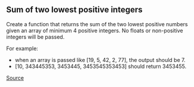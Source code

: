 ## Sum of two lowest positive integers

Create a function that returns the sum of the two lowest positive numbers given an array of minimum 4 positive integers. No floats or non-positive integers will be passed.

For example: 

- when an array is passed like [19, 5, 42, 2, 77], the output should be 7.
- [10, 343445353, 3453445, 3453545353453] should return 3453455.

[Source](https://www.codewars.com/kata/558fc85d8fd1938afb000014/train/python)
